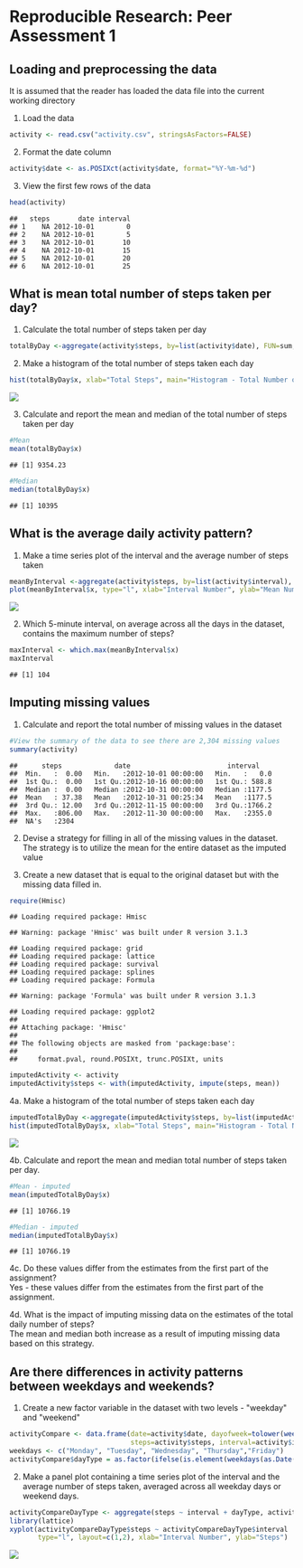 # Reproducible Research: Peer Assessment 1
  
## Loading and preprocessing the data
  
  
It is assumed that the reader has loaded the data file into the current working directory  

1. Load the data


```r
activity <- read.csv("activity.csv", stringsAsFactors=FALSE)
```

2. Format the date column

```r
activity$date <- as.POSIXct(activity$date, format="%Y-%m-%d")
```

3. View the first few rows of the data

```r
head(activity)
```

```
##   steps       date interval
## 1    NA 2012-10-01        0
## 2    NA 2012-10-01        5
## 3    NA 2012-10-01       10
## 4    NA 2012-10-01       15
## 5    NA 2012-10-01       20
## 6    NA 2012-10-01       25
```


## What is mean total number of steps taken per day?

1. Calculate the total number of steps taken per day

```r
totalByDay <-aggregate(activity$steps, by=list(activity$date), FUN=sum, na.rm=TRUE)
```

2. Make a histogram of the total number of steps taken each day

```r
hist(totalByDay$x, xlab="Total Steps", main="Histogram - Total Number of Steps per Day")
```

![](PA1_template_files/figure-html/unnamed-chunk-5-1.png) 

3. Calculate and report the mean and median of the total number of steps taken per day

```r
#Mean
mean(totalByDay$x)
```

```
## [1] 9354.23
```

```r
#Median
median(totalByDay$x)
```

```
## [1] 10395
```


## What is the average daily activity pattern?

1. Make a time series plot of the interval and the average number of steps taken

```r
meanByInterval <-aggregate(activity$steps, by=list(activity$interval), FUN=mean, na.rm=TRUE)
plot(meanByInterval$x, type="l", xlab="Interval Number", ylab="Mean Number of Steps")
```

![](PA1_template_files/figure-html/unnamed-chunk-7-1.png) 

2. Which 5-minute interval, on average across all the days in the dataset, contains the maximum number of steps?

```r
maxInterval <- which.max(meanByInterval$x)
maxInterval
```

```
## [1] 104
```

## Imputing missing values

1. Calculate and report the total number of missing values in the dataset

```r
#View the summary of the data to see there are 2,304 missing values
summary(activity)
```

```
##      steps             date                        interval     
##  Min.   :  0.00   Min.   :2012-10-01 00:00:00   Min.   :   0.0  
##  1st Qu.:  0.00   1st Qu.:2012-10-16 00:00:00   1st Qu.: 588.8  
##  Median :  0.00   Median :2012-10-31 00:00:00   Median :1177.5  
##  Mean   : 37.38   Mean   :2012-10-31 00:25:34   Mean   :1177.5  
##  3rd Qu.: 12.00   3rd Qu.:2012-11-15 00:00:00   3rd Qu.:1766.2  
##  Max.   :806.00   Max.   :2012-11-30 00:00:00   Max.   :2355.0  
##  NA's   :2304
```

2. Devise a strategy for filling in all of the missing values in the dataset.  
The strategy is to utilize the mean for the entire dataset as the imputed value

3. Create a new dataset that is equal to the original dataset but with the missing data filled in.

```r
require(Hmisc)
```

```
## Loading required package: Hmisc
```

```
## Warning: package 'Hmisc' was built under R version 3.1.3
```

```
## Loading required package: grid
## Loading required package: lattice
## Loading required package: survival
## Loading required package: splines
## Loading required package: Formula
```

```
## Warning: package 'Formula' was built under R version 3.1.3
```

```
## Loading required package: ggplot2
## 
## Attaching package: 'Hmisc'
## 
## The following objects are masked from 'package:base':
## 
##     format.pval, round.POSIXt, trunc.POSIXt, units
```

```r
imputedActivity <- activity
imputedActivity$steps <- with(imputedActivity, impute(steps, mean))
```

4a. Make a histogram of the total number of steps taken each day

```r
imputedTotalByDay <-aggregate(imputedActivity$steps, by=list(imputedActivity$date), FUN=sum)
hist(imputedTotalByDay$x, xlab="Total Steps", main="Histogram - Total Number of Steps per Day (Imputed)")
```

![](PA1_template_files/figure-html/unnamed-chunk-11-1.png) 

4b. Calculate and report the mean and median total number of steps taken per day.

```r
#Mean - imputed
mean(imputedTotalByDay$x)
```

```
## [1] 10766.19
```

```r
#Median - imputed
median(imputedTotalByDay$x)
```

```
## [1] 10766.19
```

4c. Do these values differ from the estimates from the first part of the assignment?  
Yes - these values differ from the estimates from the first part of the assignment.

4d. What is the impact of imputing missing data on the estimates of the total daily number of steps?  
The mean and median both increase as a result of imputing missing data based on this strategy.


## Are there differences in activity patterns between weekdays and weekends?

1. Create a new factor variable in the dataset with two levels - "weekday" and "weekend"

```r
activityCompare <- data.frame(date=activity$date, dayofweek=tolower(weekdays(activity$date)), 
                              steps=activity$steps, interval=activity$interval)
weekdays <- c("Monday", "Tuesday", "Wednesday", "Thursday","Friday")
activityCompare$dayType = as.factor(ifelse(is.element(weekdays(as.Date(activityCompare$date)),weekdays), "weekday", "weekend"))
```

2. Make a panel plot containing a time series plot of the interval and the average number of steps taken, averaged across all weekday days or weekend days.

```r
activityCompareDayType <- aggregate(steps ~ interval + dayType, activityCompare, mean)
library(lattice)
xyplot(activityCompareDayType$steps ~ activityCompareDayType$interval | activityCompareDayType$dayType, 
       type="l", layout=c(1,2), xlab="Interval Number", ylab="Steps")
```

![](PA1_template_files/figure-html/unnamed-chunk-14-1.png) 

